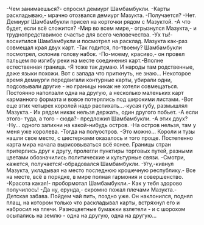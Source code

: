   -Чем занимаешься?- спросил демиург Шамбамбукли.
-Карты раскладываю,- мрачно отозвался демиург Мазукта.
-Получается?
-Нет.
Демиург Шамбамбукли присел на корточки рядом с Мазуктой.
-А что будет, если всё сложится?
-Мир во всем мире,- огрызнулся Мазукта,- и труднопредставимое счастье для всего человечества.
-Ух ты!- восхитился Шамбамбукли и посмотрел на расклад.
Мазукта как-раз совмещал края двух карт.
-Так годится, по-твоему?
Шамбамбукли посмотрел, склонив голову набок.
-По-моему, красиво,- он провел пальцем по изгибу реки на месте соединения карт.-Вполне естественная граница.
-Я тоже так думаю. И народы там родственные, даже языки похожи. Вот с запада что приткнуть, не знаю...
Некоторое время демиурги передвигали контурные карты, убирали одни, подсовывали другие - но границы никак не хотели совмещаться. Постоянно наползали одна на другую, а несколько маленьких карт карманного формата и вовсе потерялись под широкими листами.
-Вот еще этих четырех королей надо распихать...-кусая губу, размышлял Мазукта.- Их рядом никак нельзя держать, один другого побьет.
-А если этого- туда, а того - сюда?- предложил Шамбамбукли.
-А этих двух?
-Ну... одного запихни на какой-нибудь остров.
-На остров нельзя, там у меня уже королева.
-Тогда на полуостров.
-Это можно...
Короли и тузы нашли свое место, с шестерками оказалось и того проще. Постепенно карта мира начала вырисовываться всё яснее. Границы стран притерлись друг к другу, пролегли пунктиры торговых путей, разными цветами обозначились политические и культурные связи.
-Смотри, кажется, получается!-обрадовался Шамбамбукли.
-Угу,-кивнул Мазукта, укладывая на место последнюю крошечную республику.- Все на месте, всё в порядке, в мире полная гармония и совершенство.
-Красота какая!- пробормотал Шамбамбукли.- Как у тебя здорово получилось!
-Да ну, ерунда,- скромно пожал плечами Мазукта.- Детская забава. Пойдем чай пить, поздно уже.
Он наклонился, поднял плащ, на котором только что раскладывал карты, встряхнул его и набросил на плечи. Разноцветные бумажки взлетели - и с шорохом осыпались на землю - одна на другую, одна на другую...      